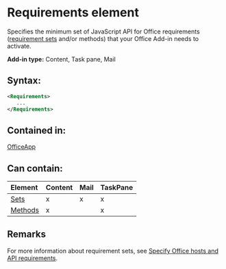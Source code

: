 
# Requirements element
Specifies the minimum set of JavaScript API for Office requirements ([requirement sets](../../docs/overview/specify-office-hosts-and-api-requirements.md#SpecifyRequirementSets_sets) and/or methods) that your Office Add-in needs to activate.

 **Add-in type:** Content, Task pane, Mail


## Syntax:


```XML
<Requirements>
   ...
</Requirements>
```


## Contained in:

[OfficeApp](https://dev.office.com/reference/add-ins/manifest/officeapp)


## Can contain:



|**Element**|**Content**|**Mail**|**TaskPane**|
|:-----|:-----|:-----|:-----|
|[Sets](https://dev.office.com/reference/add-ins/manifest/sets)|x|x|x|
|[Methods](https://dev.office.com/reference/add-ins/manifest/methods)|x||x|

## Remarks

For more information about requirement sets, see [Specify Office hosts and API requirements](../../docs/overview/specify-office-hosts-and-api-requirements.md).

